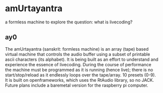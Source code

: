 # amUrtayantra
a formless machine to explore the question: what is livecoding?
## ay0
The amUrtayantra (sanskrit: formless machine) is an array (tape) based virtual machine that controls the audio buffer using a subset of printable ascii characters (its alphabet). It is being built as an effort to understand and experience the essence of livecoding.
During the course of performance the machine must be programmed as it is running (hence live); there is no start/stop/reload as it endlessly loops over the tape/array. 10 presets (0-9).
It is built on openframeworks, which uses the RtAudio library, so no JACK. Future plans include a baremetal version for the raspberry pi computer.
